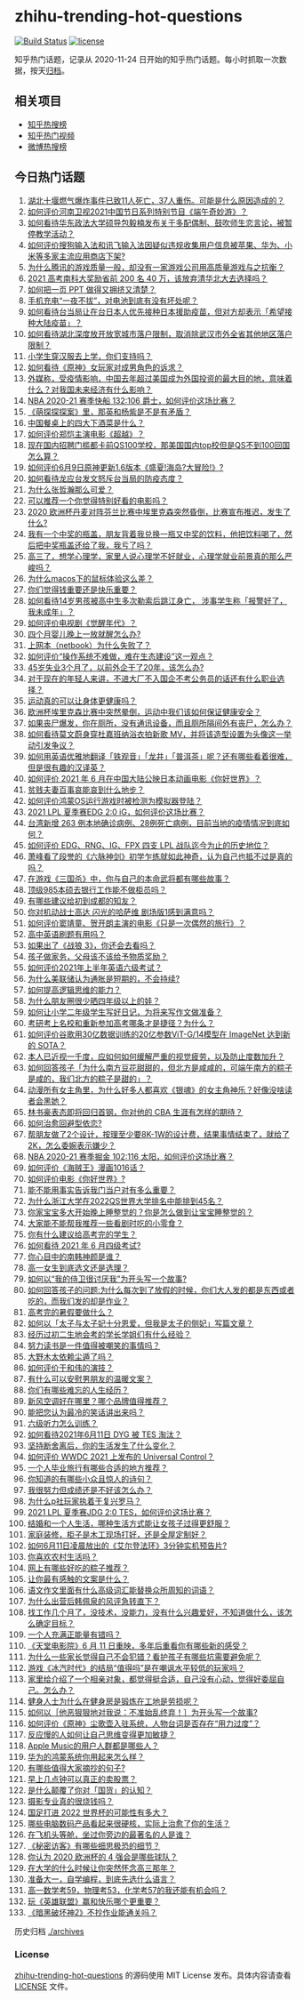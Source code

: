 # zhihu-trending-hot-questions

[![Build Status](https://github.com/justjavac/zhihu-trending-hot-questions/workflows/ci/badge.svg?branch=master)](https://github.com/justjavac/zhihu-trending-hot-questions/actions)
[![license](https://img.shields.io/github/license/justjavac/zhihu-trending-hot-questions)](https://github.com/justjavac/zhihu-trending-hot-questions/blob/master/LICENSE)

知乎热门话题，记录从 2020-11-24 日开始的知乎热门话题。每小时抓取一次数据，按天[归档](./archives)。

## 相关项目

- [知乎热搜榜](https://github.com/justjavac/zhihu-trending-top-search)
- [知乎热门视频](https://github.com/justjavac/zhihu-trending-hot-video)
- [微博热搜榜](https://github.com/justjavac/weibo-trending-hot-search)

## 今日热门话题

<!-- BEGIN -->
<!-- 最后更新时间 Sun Jun 13 2021 16:01:42 GMT+0800 (China Standard Time) -->

1. [湖北十堰燃气爆炸事件已致11人死亡，37人重伤。可能是什么原因造成的？](https://www.zhihu.com/question/464751425)
2. [如何评价河南卫视2021中国节日系列特别节目《端午奇妙游》？](https://www.zhihu.com/question/464672807)
3. [如何看待华东政法大学硕导包毅楠发布关于多配偶制、鼓吹师生恋言论，被暂停教学活动？](https://www.zhihu.com/question/463918672)
4. [如何评价搜狗输入法和讯飞输入法因疑似违规收集用户信息被苹果、华为、小米等多家主流应用商店下架?](https://www.zhihu.com/question/464487140)
5. [为什么腾讯的游戏质量一般，却没有一家游戏公司用高质量游戏与之抗衡？](https://www.zhihu.com/question/437231835)
6. [2021 高考南科大奖励省前 200 名 40
   万，该放弃清华北大去选择吗？](https://www.zhihu.com/question/464200988)
7. [如何把一页 PPT 做得又拥挤又清楚？](https://www.zhihu.com/question/345405596)
8. [手机充电“一夜不拔”，对电池到底有没有坏处呢？](https://www.zhihu.com/question/351666337)
9. [如何看待台当局让在台日本人优先接种日本援助疫苗，但对方却表示「希望接种大陆疫苗」？](https://www.zhihu.com/question/464492676)
10. [如何看待湖北深度放开放宽城市落户限制，取消除武汉市外全省其他地区落户限制？](https://www.zhihu.com/question/464654509)
11. [小学生穿汉服去上学，你们支持吗？](https://www.zhihu.com/question/462698427)
12. [如何看待《原神》女玩家对成男角色的诉求？](https://www.zhihu.com/question/464253913)
13. [外媒称，受疫情影响，中国去年超过美国成为外国投资的最大目的地，意味着什么？对我国未来经济有什么影响？](https://www.zhihu.com/question/457880259)
14. [NBA 2020-21 赛季快船 132:106
    爵士，如何评价这场比赛？](https://www.zhihu.com/question/464734427)
15. [《萌探探探案》里，那英和杨紫是不是有矛盾？](https://www.zhihu.com/question/464554526)
16. [中国餐桌上的四大下酒菜是什么？](https://www.zhihu.com/question/462205949)
17. [如何评价郑恺主演电影《超越》？](https://www.zhihu.com/question/463811252)
18. [现在国内招聘门槛都卡前QS100学校，那美国国内top校但是QS不到100回国怎么算？](https://www.zhihu.com/question/463057342)
19. [如何评价6月9日原神更新1.6版本《盛夏!海岛?大冒险!》?](https://www.zhihu.com/question/464000878)
20. [如何看待龙应台发文怒斥台当局的防疫态度？](https://www.zhihu.com/question/464654838)
21. [为什么张哲瀚那么可爱？](https://www.zhihu.com/question/457147181)
22. [可以推荐一个你觉得特别好看的电影吗？](https://www.zhihu.com/question/460500917)
23. [2020
    欧洲杯丹麦对阵芬兰比赛中埃里克森突然昏倒，比赛宣布推迟，发生了什么?](https://www.zhihu.com/question/464718978)
24. [我有一个中奖的瓶盖，朋友背着我兑换一瓶又中奖的饮料，他把饮料喝了，然后把中奖瓶盖还给了我，我亏了吗？](https://www.zhihu.com/question/459981000)
25. [高三了，想学心理学，家里人说心理学不好就业，心理学就业前景真的那么严峻吗？](https://www.zhihu.com/question/373860147)
26. [为什么macos下的鼠标体验这么差？](https://www.zhihu.com/question/461920973)
27. [你们觉得钱重要还是快乐重要？](https://www.zhihu.com/question/464208782)
28. [如何看待14岁男孩被高中生多次勒索后跳江身亡，
    涉事学生称「报警好了，我未成年」？](https://www.zhihu.com/question/464277122)
29. [如何评价电视剧《觉醒年代》？](https://www.zhihu.com/question/392105758)
30. [四个月婴儿晚上一放就醒怎么办?](https://www.zhihu.com/question/434473712)
31. [上网本（netbook）为什么失败了？](https://www.zhihu.com/question/455119734)
32. [如何评价“操作系统不难做，难在生态建设”这一观点？](https://www.zhihu.com/question/464418369)
33. [45岁失业3个月了，以前外企干了20年，该怎么办?](https://www.zhihu.com/question/453104891)
34. [对于现在的年轻人来讲，不进大厂不入国企不考公务员的话还有什么职业选择？](https://www.zhihu.com/question/454832676)
35. [运动真的可以让身体更健康吗？](https://www.zhihu.com/question/453841541)
36. [欧洲杯埃里克森比赛中突然晕倒，运动中我们该如何保证健康安全？](https://www.zhihu.com/question/464718981)
37. [如果丧尸爆发，你在厕所，没有通讯设备，而且厕所隔间外有丧尸，怎么办？](https://www.zhihu.com/question/432520725)
38. [如何看待莫文蔚身穿杜嘉班纳浴衣拍新歌
    MV，并将该造型设置为头像这一举动引发争议？](https://www.zhihu.com/question/464608586)
39. [如何用英语优雅地翻译「铁观音」「龙井」「普洱茶」呢？还有哪些看着很难，但是很有趣的汉译英？](https://www.zhihu.com/question/464627996)
40. [如何评价 2021 年 6
    月在中国大陆公映日本动画电影《你好世界》？](https://www.zhihu.com/question/462217412)
41. [贫贱夫妻百事哀能哀到什么地步？](https://www.zhihu.com/question/363473759)
42. [如何评价鸿蒙OS运行游戏时被检测为模拟器登陆？](https://www.zhihu.com/question/459489830)
43. [2021 LPL 夏季赛EDG 2:0 iG，如何评价这场比赛？](https://www.zhihu.com/question/464667070)
44. [台湾新增 263
    例本地确诊病例、28例死亡病例，目前当地的疫情情况到底如何？](https://www.zhihu.com/question/464268577)
45. [如何评价 EDG、RNG、IG、FPX 四支 LPL
    战队迄今为止的历史地位？](https://www.zhihu.com/question/463829660)
46. [萧峰看了段誉的《六脉神剑》初学乍练就如此神奇，认为自己也抵不过是真的吗？](https://www.zhihu.com/question/458188685)
47. [在游戏《三国杀》中，你与自己的本命武将都有哪些故事？](https://www.zhihu.com/question/464445310)
48. [顶级985本硕去银行工作能不做柜员吗？](https://www.zhihu.com/question/424570443)
49. [有哪些建议给初到成都的知友？](https://www.zhihu.com/question/20049064)
50. [你对机动战士高达 闪光的哈萨维 剧场版1感到满意吗？](https://www.zhihu.com/question/464485964)
51. [如何评价窦靖童、贺开朗主演的电影《只是一次偶然的旅行》？](https://www.zhihu.com/question/463837560)
52. [高中英语刷题有用吗？](https://www.zhihu.com/question/312216212)
53. [如果出了《战狼 3》，你还会去看吗？](https://www.zhihu.com/question/397047057)
54. [孩子做家务，父母该不该给予物质奖励？](https://www.zhihu.com/question/463565875)
55. [如何评价2021年上半年英语六级考试？](https://www.zhihu.com/question/464651124)
56. [为什么美联储认为通胀是短期的，不会持续?](https://www.zhihu.com/question/461935081)
57. [如何提高逻辑思维的能力？](https://www.zhihu.com/question/303694178)
58. [为什么朋友圈很少晒四年级以上的娃？](https://www.zhihu.com/question/462953490)
59. [如何让小学二年级学生写好日记，为将来写作文做准备？](https://www.zhihu.com/question/459899292)
60. [考研考上名校和重新参加高考哪条才是捷径？为什么？](https://www.zhihu.com/question/462328775)
61. [如何评价谷歌用30亿数据训练的20亿参数ViT-G/14模型在 ImageNet 达到新的
    SOTA？](https://www.zhihu.com/question/464023038)
62. [本人已近视一千度，应如何如何缓解严重的视觉疲劳，以及防止度数加升？](https://www.zhihu.com/question/450542654)
63. [如何回答孩子「为什么南方豆花甜甜的，但北方是咸咸的，可端午南方的粽子是咸的，我们北方的粽子是甜的」？](https://www.zhihu.com/question/463726781)
64. [动漫所有女主角里，为什么好多人都喜欢《银魂》的女主角神乐？好像没啥读者会黑她？](https://www.zhihu.com/question/389776955)
65. [林书豪表态即将回归首钢，你对他的 CBA 生涯有怎样的期待？](https://www.zhihu.com/question/464586085)
66. [如何治愈回避型依恋?](https://www.zhihu.com/question/318959311)
67. [帮朋友做了2个设计，按理至少要8K-1W的设计费，结果事情结束了，就给了2K，怎么委婉表示嫌少？](https://www.zhihu.com/question/463290636)
68. [NBA 2020-21 赛季掘金 102:116
    太阳，如何评价这场比赛？](https://www.zhihu.com/question/464585022)
69. [如何评价《海贼王》漫画1016话？](https://www.zhihu.com/question/464186718)
70. [如何评价电影《你好世界》?](https://www.zhihu.com/question/392101389)
71. [能不能用事实告诉我门当户对有多么重要？](https://www.zhihu.com/question/279552421)
72. [为什么浙江大学在2022QS世界大学排名中能排到45名？](https://www.zhihu.com/question/464178214)
73. [你家宝宝多大开始晚上睡整觉的？你是怎么做到让宝宝睡整觉的？](https://www.zhihu.com/question/372845449)
74. [大家能不能帮我推荐一些看剧时吃的小零食？](https://www.zhihu.com/question/447079667)
75. [你有什么建议给高考完的学生？](https://www.zhihu.com/question/464333783)
76. [如何看待 2021 年 6 月四级考试?](https://www.zhihu.com/question/464587609)
77. [你心目中的南韩神颜是谁？](https://www.zhihu.com/question/393504339)
78. [高一女生到底选文还是选理？](https://www.zhihu.com/question/462365131)
79. [如何以“我的侍卫很讨厌我”为开头写一个故事?](https://www.zhihu.com/question/440852420)
80. [如何回答孩子的问题:为什么每次到了放假的时候，你们大人发的都是东西或者吃的，而我们发的却是作业？](https://www.zhihu.com/question/264436872)
81. [高考完的暑假要做什么？](https://www.zhihu.com/question/389477306)
82. [如何以「太子与太子妃十分恩爱，但我是太子的侧妃」写篇文章？](https://www.zhihu.com/question/443793653)
83. [经历过初二生地会考的学长学姐们有什么经验？](https://www.zhihu.com/question/374298340)
84. [努力读书是一件值得被嘲笑的事情吗？](https://www.zhihu.com/question/463780015)
85. [大野木太依赖尘遁了吗？](https://www.zhihu.com/question/464336150)
86. [如何评价于和伟的演技？](https://www.zhihu.com/question/48335002)
87. [有什么可以安慰男朋友的温暖文案？](https://www.zhihu.com/question/451064358)
88. [你们有哪些难忘的人生经历？](https://www.zhihu.com/question/28780467)
89. [新风空调好在哪里？哪个品牌值得推荐？](https://www.zhihu.com/question/386800890)
90. [能把您认为最冷的笑话讲出来吗？](https://www.zhihu.com/question/447799067)
91. [六级听力怎么训练？](https://www.zhihu.com/question/29649329)
92. [如何看待2021年6月11日 DYG 被 TES 淘汰？](https://www.zhihu.com/question/464548241)
93. [坚持断舍离后，你的生活发生了什么变化？](https://www.zhihu.com/question/391206998)
94. [如何评价 WWDC 2021 上发布的 Universal
    Control？](https://www.zhihu.com/question/463794608)
95. [一个人毕业旅行有哪些合适的地方推荐？](https://www.zhihu.com/question/462789810)
96. [你知道的有哪些小众且惊人的诗句？](https://www.zhihu.com/question/459403103)
97. [我很努力但成绩还是不好该怎么办？](https://www.zhihu.com/question/457443941)
98. [为什么p社玩家执着于复兴罗马？](https://www.zhihu.com/question/463617518)
99. [2021 LPL 夏季赛JDG 2:0
    TES，如何评价这场比赛？](https://www.zhihu.com/question/464638008)
100. [结婚和一个人生活，哪种生活方式能让女孩子过得更舒服？](https://www.zhihu.com/question/463972621)
101. [家庭装修，柜子是木工现场打好，还是全屋定制好？](https://www.zhihu.com/question/443774230)
102. [如何6月11日凌晨放出的《艾尔登法环》3分钟实机预告片?](https://www.zhihu.com/question/464390726)
103. [你喜欢农村生活吗？](https://www.zhihu.com/question/383710120)
104. [网上有哪些好吃的粽子推荐？](https://www.zhihu.com/question/324727371)
105. [让你最有感触的文案是什么？](https://www.zhihu.com/question/455211006)
106. [语文作文里面有什么高级词汇能替换众所周知的词语？](https://www.zhihu.com/question/318964543)
107. [为什么出营后韩佩泉的风评急转直下？](https://www.zhihu.com/question/464027254)
108. [找工作几个月了，没技术，没能力，没有什么兴趣爱好，不知道做什么，该怎么确定目标？](https://www.zhihu.com/question/52398927)
109. [一个人充满正能量有错吗？](https://www.zhihu.com/question/462816569)
110. [《天堂电影院》6 月 11
     日重映，多年后重看你有哪些新的感受？](https://www.zhihu.com/question/464176183)
111. [为什么一些家长觉得自己不会犯错？看护孩子有哪些坑需要避免呢？](https://www.zhihu.com/question/464336498)
112. [游戏《冰汽时代》的结局“值得吗”是在嘲讽水平较低的玩家吗？](https://www.zhihu.com/question/463216099)
113. [家里给介绍了一个相亲对象，都觉得挺合适，自己没有心动，觉得好委屈自己。怎么办？](https://www.zhihu.com/question/447849056)
114. [健身人士为什么在健身房是锻炼在工地是劳损呢？](https://www.zhihu.com/question/464396509)
115. [如何以［他恶狠狠地对我说：不准始乱终弃！］为开头写一个故事?](https://www.zhihu.com/question/458410036)
116. [如何评价《原神》尘歌壶入驻系统，人物台词是否存在“用力过度”？](https://www.zhihu.com/question/464067466)
117. [反应慢的人如何让自己思维变得更加敏捷？](https://www.zhihu.com/question/23969437)
118. [Apple Music的用户人群都是哪些人？](https://www.zhihu.com/question/463554140)
119. [华为的鸿蒙系统你用起来怎么样？](https://www.zhihu.com/question/459846239)
120. [有哪些值得大家摘抄的句子?](https://www.zhihu.com/question/432298917)
121. [早上几点钟可以真正的卖股票？](https://www.zhihu.com/question/448205360)
122. [是什么颠覆了你对「国货」的认知？](https://www.zhihu.com/question/393795608)
123. [摄影专业真的很烧钱吗？](https://www.zhihu.com/question/447180090)
124. [国足打进 2022 世界杯的可能性有多大？](https://www.zhihu.com/question/461141381)
125. [哪些电脑数码产品看起来很硬核，实际上治愈了你的生活？](https://www.zhihu.com/question/464339007)
126. [在飞机头等舱，坐过你旁边的最著名的人是谁？](https://www.zhihu.com/question/359274010)
127. [《秘密访客》有哪些细思极恐的细节？](https://www.zhihu.com/question/457256716)
128. [你认为 2020 欧洲杯的 4 强会是哪些球队？](https://www.zhihu.com/question/406108920)
129. [在大学的什么时候让你突然怀念高三那年？](https://www.zhihu.com/question/460846707)
130. [准备大一，自学编程，到底先选什么语言？](https://www.zhihu.com/question/464168441)
131. [高一数学考59，物理考53，化学考57的我还能有机会吗？](https://www.zhihu.com/question/428324452)
132. [玩《英雄联盟》赢和快乐哪个更重要？](https://www.zhihu.com/question/463555989)
133. [《暗黑破坏神2》不抄作业能通关吗？](https://www.zhihu.com/question/458721304)

<!-- END -->

历史归档 [./archives](./archives)

### License

[zhihu-trending-hot-questions](https://github.com/justjavac/zhihu-trending-hot-questions)
的源码使用 MIT License 发布。具体内容请查看 [LICENSE](./LICENSE) 文件。
